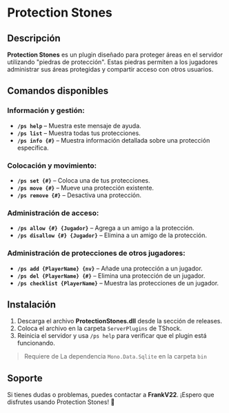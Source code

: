 # Protection Stones

## Descripción
**Protection Stones** es un plugin diseñado para proteger áreas en el servidor utilizando "piedras de protección". Estas piedras permiten a los jugadores administrar sus áreas protegidas y compartir acceso con otros usuarios.

## Comandos disponibles

### Información y gestión:
- **`/ps help`** – Muestra este mensaje de ayuda.
- **`/ps list`** – Muestra todas tus protecciones.
- **`/ps info {#}`** – Muestra información detallada sobre una protección específica.

### Colocación y movimiento:
- **`/ps set {#}`** – Coloca una de tus protecciones.
- **`/ps move {#}`** – Mueve una protección existente.
- **`/ps remove {#}`** – Desactiva una protección.

### Administración de acceso:
- **`/ps allow {#} {Jugador}`** – Agrega a un amigo a la protección.
- **`/ps disallow {#} {Jugador}`** – Elimina a un amigo de la protección.

### Administración de protecciones de otros jugadores:
- **`/ps add {PlayerName} {nv}`** – Añade una protección a un jugador.
- **`/ps del {PlayerName} {#}`** – Elimina una protección de un jugador.
- **`/ps checklist {PlayerName}`** – Muestra las protecciones de un jugador.

## Instalación
1. Descarga el archivo **ProtectionStones.dll** desde la sección de releases.
2. Coloca el archivo en la carpeta `ServerPlugins` de TShock.
3. Reinicia el servidor y usa `/ps help` para verificar que el plugin está funcionando.

> Requiere de La dependencia `Mono.Data.Sqlite` en la carpeta `bin`

## Soporte
Si tienes dudas o problemas, puedes contactar a **FrankV22**. ¡Espero que disfrutes usando Protection Stones! 🚀
